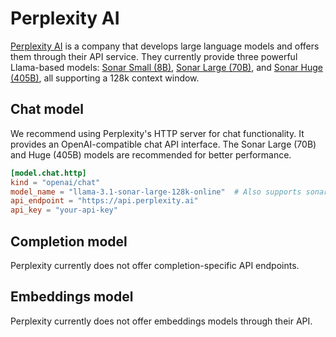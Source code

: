 # Perplexity AI

[Perplexity AI](https://www.perplexity.ai/) is a company that develops large language models and offers them through their API service. They currently provide three powerful Llama-based models: [Sonar Small (8B)](https://docs.perplexity.ai/guides/model-cards#supported-models), [Sonar Large (70B)](https://docs.perplexity.ai/guides/model-cards#supported-models), and [Sonar Huge (405B)](https://docs.perplexity.ai/guides/model-cards#supported-models), all supporting a 128k context window.

## Chat model

We recommend using Perplexity's HTTP server for chat functionality. It provides an OpenAI-compatible chat API interface. The Sonar Large (70B) and Huge (405B) models are recommended for better performance.

```toml title="~/.tabby/config.toml"
[model.chat.http]
kind = "openai/chat"
model_name = "llama-3.1-sonar-large-128k-online"  # Also supports sonar-small-128k-online or sonar-huge-128k-online
api_endpoint = "https://api.perplexity.ai"
api_key = "your-api-key"
```

## Completion model

Perplexity currently does not offer completion-specific API endpoints.

## Embeddings model

Perplexity currently does not offer embeddings models through their API.
